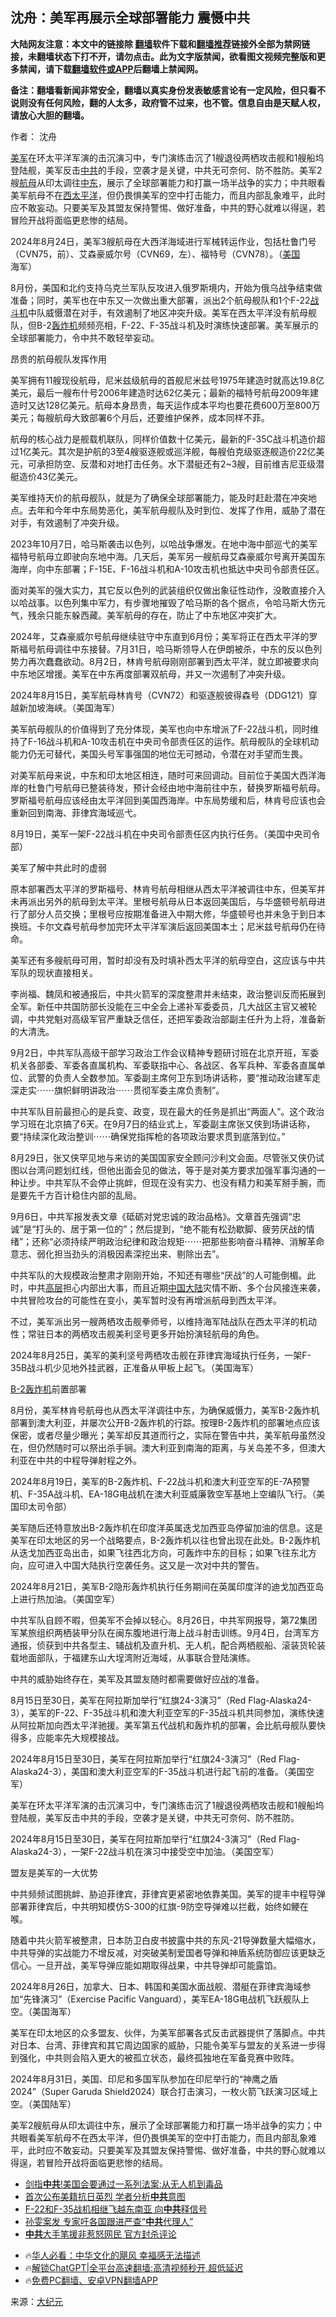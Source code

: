  <!-- 面包屑导航 --> <h2>沈舟：美军再展示全球部署能力 震慑中共</h2> <p class="notice"><b>大陆网友注意：本文中的链接除 <a href="https://github.com/bannedbook/fanqiang" >翻墙</a>软件下载和<a href="https://github.com/killgcd/justmysocks/blob/master/README.md">翻墙推荐</a>链接外全部为禁网链接，未翻墙状态下打不开，请勿点击。此为文字版禁闻，欲看图文视频完整版和更多禁闻，请下载<a href="https://github.com/bannedbook/fanqiang">翻墙软件或APP</a>后翻墙上禁闻网。</p><p>备注：翻墙看新闻非常安全，翻墙以真实身份发表敏感言论有一定风险，但只看不说则没有任何风险，翻的人太多，政府管不过来，也不管。信息自由是天赋人权，请放心大胆的翻墙。</b></p>  <div class="entry"> <p>作者： 沈舟</p> <p id="summary"><a href="https://www.bannedbook.org/bnews/tag/%e7%be%8e%e5%86%9b/" class="st_tag internal_tag" rel="tag" title="标签 美军 下的日志">美军</a>在环太平洋军演的击沉演习中，专门演练击沉了1艘退役两栖攻击舰和1艘船坞登陆舰，美军反击<a href="https://www.bannedbook.org/bnews/tag/%e4%b8%ad%e5%85%b1/" class="st_tag internal_tag" rel="tag" title="标签 中共 下的日志">中共</a>的手段，空袭才是关键，中共无可奈何、防不胜防。美军2艘<a href="https://www.bannedbook.org/bnews/tag/%e8%88%aa%e6%af%8d/" class="st_tag internal_tag" rel="tag" title="标签 航母 下的日志">航母</a>从印太调往<a href="https://www.bannedbook.org/bnews/tag/%e4%b8%ad%e4%b8%9c/" class="st_tag internal_tag" rel="tag" title="标签 中东 下的日志">中东</a>，展示了全球部署能力和打赢一场半战争的实力；中共眼看美军航母不在<a href="https://www.bannedbook.org/bnews/tag/%E8%A5%BF%E5%A4%AA%E5%B9%B3%E6%B4%8B/" class="st_tag internal_tag" rel="tag" title="标签 西太平洋 下的日志">西太平洋</a>，但仍畏惧美军的空中打击能力，而且内部乱象难平，此时应不敢妄动。只要美军及其盟友保持警惕、做好准备，中共的野心就难以得逞，若冒险开战将面临更悲惨的结局。</p> <p id="conimg">2024年8月24日，美军3艘航母在大西洋海域进行军械转运作业，包括杜鲁门号（CVN75，前）、艾森豪威尔号（CVN69，左）、福特号（CVN78）。（<a href="https://www.bannedbook.org/bnews/tag/%e7%be%8e%e5%9b%bd/" class="st_tag internal_tag" rel="tag" title="标签 美国 下的日志">美国</a>海军）</p> <p>8月份，美国和北约支持乌克兰军队反攻进入俄罗斯境内，开始为俄乌战争结束做准备；同时，美军也在中东又一次做出重大部署，派出2个航母舰队和1个F-22<a href="https://www.bannedbook.org/bnews/tag/%E6%88%98%E6%96%97%E6%9C%BA/" class="st_tag internal_tag" rel="tag" title="标签 战斗机 下的日志">战斗机</a>中队威慑潜在对手，有效遏制了地区冲突升级。美军在西太平洋没有航母舰队，但B-2<a href="https://www.bannedbook.org/bnews/tag/%e8%bd%b0%e7%82%b8%e6%9c%ba/" class="st_tag internal_tag" rel="tag" title="标签 轰炸机 下的日志">轰炸机</a>频频亮相，F-22、F-35战斗机及时演练快速部署。美军展示的全球部署能力，令中共不敢轻举妄动。</p> <p>昂贵的航母舰队发挥作用</p> <p>美军拥有11艘现役航母，尼米兹级航母的首舰尼米兹号1975年建造时就高达19.8亿美元，最后一艘布什号2006年建造时达62亿美元；最新的福特号航母2009年建造时又达128亿美元。航母本身昂贵，每天运作成本平均也要花费600万至800万美元；每艘航母大致部署6个月后，还要维护保养，成本同样不菲。</p> <p>航母的核心战力是舰载机联队，同样价值数十亿美元，最新的F-35C战斗机造价超过1亿美元。其次是护航的3至4艘驱逐舰或巡洋舰，每艘伯克级驱逐舰造价22亿美元，可承担防空、反潜和对地打击任务。水下潜艇还有2~3艘，目前维吉尼亚级潜艇造价43亿美元。</p> <p>美军维持天价的航母舰队，就是为了确保全球部署能力，能及时赶赴潜在冲突地点。去年和今年中东局势恶化，美军航母舰队及时到位、发挥了作用，威胁了潜在对手，有效遏制了冲突升级。</p> <p>2023年10月7日，哈马斯袭击以色列，以哈战争爆发。在地中海中部巡弋的美军福特号航母立即驶向东地中海。几天后，美军另一艘航母艾森豪威尔号离开美国东海岸，向中东部署；F-15E、F-16战斗机和A-10攻击机也抵达中央司令部责任区。</p> <p>面对美军的强大实力，其它反以色列的武装组织仅做出象征性动作，没敢直接介入以哈战事。以色列集中军力，有步骤地摧毁了哈马斯的各个据点，令哈马斯大伤元气，残余只能东躲西藏。美军航母的存在，防止了中东地区冲突扩大。</p> <p>2024年，艾森豪威尔号航母继续驻守中东直到6月份；美军将正在西太平洋的罗斯福号航母调往中东接替。7月31日，哈马斯领导人在伊朗被杀，中东的反以色列势力再次蠢蠢欲动。8月2日，林肯号航母刚刚部署到西太平洋，就立即被要求向中东地区增援。美军在中东再度部署双航母，并又一次遏制了冲突升级。</p>  <p>2024年8月15日，美军航母林肯号（CVN72）和驱逐舰彼得森号（DDG121）穿越新加坡海峡。（美国海军）</p> <p>美军航母舰队的价值得到了充分体现，美军也向中东增派了F-22战斗机，同时维持了F-16战斗机和A-10攻击机在中央司令部责任区的运作。航母舰队的全球机动能力仍无可替代，美国头号军事强国的地位无可撼动，令潜在对手望而生畏。</p> <p>对美军航母来说，中东和印太地区相连，随时可来回调动。目前位于美国大西洋海岸的杜鲁门号航母已整装待发，预计会经由地中海前往中东，替换罗斯福号航母。罗斯福号航母应该经由太平洋回到美国西海岸。中东局势缓和后，林肯号应该也会重新回到南海、菲律宾海域巡弋。</p> <p>8月19日，美军一架F-22战斗机在中央司令部责任区内执行任务。（美国中央司令部）</p> <p>美军了解中共此时的虚弱</p> <p>原本部署西太平洋的罗斯福号、林肯号航母相继从西太平洋被调往中东，但美军并未再派出另外的航母到太平洋。里根号航母从日本返回美国后，与华盛顿号航母进行了部分人员交换；里根号应按期准备进入中期大修，华盛顿号也并未急于到日本换班。卡尔文森号航母参加完环太平洋军演后返回美国本土；尼米兹号航母仍在待命。</p> <p>美军还有多艘航母可用，暂时却没有及时填补西太平洋的航母空白，这应该与中共军队的现状直接相关。</p> <p>李尚福、魏凤和被通报后，中共火箭军的深度整肃并未结束，政治整训反而拓展到全军。新任中共国防部长没能在三中全会上递补军委委员，几大战区主官又被轮调，中共党魁对高级军官严重缺乏信任，还把军委政治部副主任升为上将，准备新的大清洗。</p> <p>9月2日，中共军队高级干部学习政治工作会议精神专题研讨班在北京开班，军委机关各部委、军委各直属机构、军委联指中心、各战区、各军兵种、军委各直属单位、武警的负责人全数参加。军委副主席何卫东到场讲话称，要“推动政治建军走深走实⋯⋯旗帜鲜明讲政治⋯⋯贯彻军委主席负责制”。</p> <p>中共军队目前最担心的是兵变、政变，现在最大的任务是抓出“两面人”。这个政治学习班在北京搞了6天。在9月7日的结业式上，军委副主席张又侠到场讲话称，要“持续深化政治整训⋯⋯确保党指挥枪的各项政治要求贯到底落到位。”</p> <p>8月29日，张又侠罕见地与来访的美国国家安全顾问沙利文会面。尽管张又侠仍试图以台湾问题划红线，但他出面会见的做法，等于是对美方要求加强军事沟通的一种让步。中共军队不会停止挑衅，但现在没有实力、也没有精力和美军掰手腕，而是要先千方百计稳住内部的乱局。</p>  <p>9月6日，中共军报发表文章《砥砺对党忠诚的政治品格》。文章首先强调“忠诚”是“打头的、居于第一位的”；然后提到，“绝不能有松劲歇脚、疲劳厌战的情绪”；还称“必须持续严明政治纪律和政治规矩⋯⋯把那些影响奋斗精神、消解革命意志、弱化担当劲头的消极因素深挖出来、剔除出去”。</p> <p>中共军队的大规模政治整肃才刚刚开始，不知还有哪些“厌战”的人可能倒楣。此时，中共<span class='wp_keywordlink_affiliate'><a href="https://www.bannedbook.org/bnews/ccpdope/" title="中共高层内幕" target="_blank">高层</a></span>担心内部出大事，而且近期<span class='wp_keywordlink_affiliate'><a href="https://www.bannedbook.org/" title="中国" target="_blank">中国</a></span><span class='wp_keywordlink_affiliate'><a href="https://www.bannedbook.org/" title="大陆" target="_blank">大陆</a></span>灾情不断、多个台风接连来袭，中共冒险攻台的可能性在变小，美军暂时没有再增派航母到西太平洋。</p> <p>不过，美军派出另一艘两栖攻击舰拳师号，以维持海军陆战队在西太平洋的机动性；常驻日本的两栖攻击舰美利坚号更多开始扮演轻航母的角色。</p> <p>2024年8月25日，美军的美利坚号两栖攻击舰在菲律宾海域执行任务，一架F-35B战斗机少见地外挂武器，正准备从甲板上起飞。（美国海军）</p> <p><a href="https://www.bannedbook.org/bnews/tag/B-2%E8%BD%B0%E7%82%B8%E6%9C%BA/" class="st_tag internal_tag" rel="tag" title="标签 B-2轰炸机 下的日志">B-2轰炸机</a>前置部署</p> <p>8月份，美军林肯号航母也从西太平洋调往中东，为确保威慑力，美军B-2轰炸机部署到澳大利亚，并屡次公开B-2轰炸机的行踪。按理B-2轰炸机的部署地点应该保密，或者尽量少曝光；美军却反其道而行之，实际在警告中共，美军航母虽然没在，但仍然随时可以祭出杀手锏。澳大利亚到南海的距离，与关岛差不多，但澳大利亚在中共的中程导弹射程之外。</p> <p>2024年8月19日，美军的B-2轰炸机、F-22战斗机和澳大利亚空军的E-7A预警机、F-35A战斗机、EA-18G电战机在澳大利亚威廉敦空军基地上空编队飞行。（美国印太司令部）</p> <p>美军随后还特意放出B-2轰炸机在印度洋英属迭戈加西亚岛停留加油的信息。这是美军在印太地区的另一个战略要点，B-2轰炸机以往也曾出现在此处。B-2轰炸机从迭戈加西亚岛出击，如果飞往西北方向，可轰炸中东的目标；如果飞往东北方向，应可进入中国大陆执行空袭任务。这又是一次对中共的警告。</p> <p>2024年8月21日，美军B-2隐形轰炸机执行任务期间在英属印度洋的迪戈加西亚岛上进行热加油。（美国空军）</p> <p>中共军队自顾不暇，但美军不会掉以轻心。8月26日，中共军网报导，第72集团军某旅组织两栖装甲分队在闽东腹地进行海上战斗射击训练。9月4日，台湾军方通报，侦获到中共各型主、辅战机及直升机、无人机，配合两栖舰船、滚装货轮装载地面部队，于福建东山大埕湾附近海域，从事联合登陆演练。</p> <p>中共的威胁始终存在，美军及其盟友随时都需要做好应战的准备。</p>  <p>8月15日至30日，美军在阿拉斯加举行“红旗24-3演习”（Red Flag-Alaska24-3），美军的F-22、F-35战斗机和澳大利亚空军的F-35战斗机共同参加，演练快速从阿拉斯加向西太平洋驰援。美军第五代战机和轰炸机的部署，会比航母舰队要快得多，应能率先大规模接战。</p> <p>2024年8月15日至30日，美军在阿拉斯加举行“红旗24-3演习”（Red Flag-Alaska24-3），美国和澳大利亚空军的F-35战斗机进行起飞前的准备。（美国空军）</p> <p>美军在环太平洋军演的击沉演习中，专门演练击沉了1艘退役两栖攻击舰和1艘船坞登陆舰，美军反击中共的手段，空袭才是关键，中共无可奈何、防不胜防。</p> <p>2024年8月15日至30日，美军在阿拉斯加举行“红旗24-3演习”（Red Flag-Alaska24-3），一架F-22战斗机在演习中接受空中加油。（美国空军）</p> <p>盟友是美军的一大优势</p> <p>中共频频试图挑衅、胁迫菲律宾，菲律宾更紧密地依靠美国。美军的提丰中程导弹部署菲律宾后，中共明知模仿S-300的红旗-9防空导弹难以拦截，始终如鲠在喉。</p> <p>随着中共火箭军被整肃，日本防卫白皮书披露中共的东风-21导弹数量大幅缩水，中共导弹的实战能力不增反减，对突破美制爱国者导弹和神盾系统防御应该更缺乏信心。一旦开战，美军导弹应能如期取得战果，中共导弹却可能露馅。</p> <p>2024年8月26日，加拿大、日本、韩国和美国水面战舰、潜艇在菲律宾海域参加“先锋演习”（Exercise Pacific Vanguard），美军EA-18G电战机飞跃舰队上空。（美国海军）</p> <p>美军在印太地区的众多盟友、伙伴，为美军部署各式反击武器提供了落脚点。中共对日本、台湾、菲律宾和其它周边国家的威胁，只能令美军与盟友的关系进一步得到强化，中共则会陷入更大的被孤立状态，最终孤独地在军备竞赛中败阵。</p> <p>2024年8月31日，美国、印尼和多国军队参加在印尼举行的“神鹰之盾2024”（Super Garuda Shield2024）联合打击演习，一枚火箭飞跃演习区域上空。（美国陆军）</p> <p>美军2艘航母从印太调往中东，展示了全球部署能力和打赢一场半战争的实力；中共眼看美军航母不在西太平洋，但仍畏惧美军的空中打击能力，而且内部乱象难平，此时应不敢妄动。只要美军及其盟友保持警惕、做好准备，中共的野心就难以得逞，若冒险开战将面临更悲惨的结局。</p>  <!--<div id="taboola-mid-1"></div>--><ul class='op-related-articles' title='相关阅读'> <li><a href='https://www.bannedbook.org/bnews/cbnews/20240909/2086017.html' target='_blank'>剑指<b>中共</b>!美国会要通过一系列法案:从无人机到毒品</a></li> <li><a href='https://www.bannedbook.org/bnews/cbnews/20240909/2086013.html' target='_blank'>首次公布美籍抗日英烈 学者分析<b>中共</b>意图</a></li> <li><a href='https://www.bannedbook.org/bnews/cbnews/20240909/2086012.html' target='_blank'>F-22和F-35战机相继飞越东南亚 向<b>中共</b>释信号</a></li> <li><a href='https://www.bannedbook.org/bnews/cbnews/20240909/2086011.html' target='_blank'>孙雯案发 专家吁各国跟进严查“<b>中共</b>代理人”</a></li> <li><a href='https://www.bannedbook.org/bnews/cbnews/20240909/2086010.html' target='_blank'><b>中共</b>大手笔援非惹怒网民 官方封杀评论</a></li> </ul> <ul class="texttj"> <!--<li>🔥<a href="https://www.bannedbook.org/bnews/ssgc/20230219/1850782.html" target="_blank">法国犹太老板：神告诉我们，只有一位中国人能救人类</a></li>--> <li>🔥<a href="https://www.bannedbook.org/bnews/comments/20220220/1694796.html" target="_blank">华人必看：中华文化的飓风 幸福感无法描述</a></li> <li>🔥<a href="https://github.com/bannedbook/fanqiang/wiki/V2ray%E6%9C%BA%E5%9C%BA" target="_blank">解锁ChatGPT|全平台高速翻墙:高清视频秒开,超低延迟</a></li> <li>🔥<a href="https://github.com/bannedbook/fanqiang/wiki/%E7%A6%81%E9%97%BB%E7%BD%91%E5%AE%89%E5%8D%93%E7%BF%BB%E5%A2%99%E6%96%B0%E9%97%BBAPP" target="_blank">免费PC翻墙、安卓VPN翻墙APP</a></li> </ul><p class="src-info">来源：<span class='wp_keywordlink_affiliate'><a href="http://www.epochtimes.com/" title="大纪元" target="_blank">大纪元</a></span> </p><a name='sharetosocial'></a> <div style="margin-bottom:5px;padding-bottom:5px;clear:both"> <div id="archive-pix-1" class="banner-ads"> <!-- AuctionX Display platform tag START --> <div id="27602x728x90x621x_ADSLOT1" clicktrack="%%CLICK_URL_ESC%%"></div>  <!-- AuctionX Display platform tag END --> </div> <div id="archive-pix-2" class="banner-ads"> <!-- AuctionX Display platform tag START --> <div id="27556x300x250x621x_ADSLOT1" clicktrack="%%CLICK_URL_ESC%%" style="margin:0 auto;text-align:center"></div>  <!-- AuctionX Display platform tag END --> </div> </div>  <div id="archive-pix-1" class="banner-ads"> <!-- AuctionX Display platform tag START --> <div id="27603x728x90x621x_ADSLOT1" clicktrack="%%CLICK_URL_ESC%%"></div>  <!-- AuctionX Display platform tag END --> </div> </div><!--END ENTRY--> 